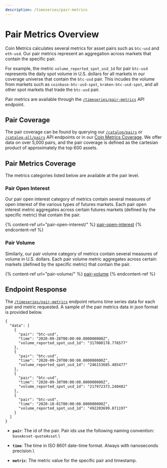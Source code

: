 ```yaml
---
description: /timeseries/pair-metrics
---
```


# Pair Metrics Overview

Coin Metrics calculates several metrics for asset pairs such as `btc-usd` and `eth-usd`. Our pair metrics represent an aggregation across markets that contain the specific pair.

For example, the metric `volume_reported_spot_usd_1d` for pair `btc-usd` represents the daily spot volume in U.S. dollars for all markets in our coverage universe that contain the `btc-usd` pair. This incudes the volume from markets such as `coinbase-btc-usd-spot`, `kraken-btc-usd-spot`, and all other spot markets that trade the `btc-usd` pair.

Pair metrics are available through the [`/timeseries/pair-metrics`](https://docs.coinmetrics.io/api/v4#operation/getTimeseriesPairMetrics) API endpoint.

## Pair Coverage

The pair coverage can be found by querying our [`/catalog/pairs`](https://docs.coinmetrics.io/api/v4#operation/getCatalogAssetPairs) or [`/catalog-all/pairs`](https://docs.coinmetrics.io/api/v4#operation/getCatalogAllAssetPairs) API endpoints or in our [Coin Metrics Coverage](https://coverage.coinmetrics.io/). We offer data on over 5,000 pairs, and the pair coverage is defined as the cartesian product of approximately the top 600 assets.

## Pair Metrics Coverage

The metrics categories listed below are available at the pair level.&#x20;

### Pair Open Interest

Our pair open interest category of metrics contain several measures of open interest of the various types of futures markets. Each pair open interest metric aggregates across certain futures markets (defined by the specific metric) that contain the pair.

{% content-ref url="pair-open-interest/" %}
[pair-open-interest](pair-open-interest/)
{% endcontent-ref %}

### Pair Volume

Similarly, our pair volume category of metrics contain several measures of volume in U.S. dollars. Each pair volume metric aggregates across certain markets (defined by the specific metric) that contain the pair.

{% content-ref url="pair-volume/" %}
[pair-volume](pair-volume/)
{% endcontent-ref %}

## Endpoint Response

The [`/timeseries/pair-metrics`](https://docs.coinmetrics.io/api/v4#operation/getTimeseriesPairMetrics) endpoint returns time series data for each pair and metric requested. A sample of the pair metrics data in json format is provided below.

```
{
  "data": [
    {
      "pair": "btc-usd",
      "time": "2020-09-28T00:00:00.000000000Z",
      "volume_reported_spot_usd_1d": "317000178.776577"
    },
    {
      "pair": "btc-usd",
      "time": "2020-09-29T00:00:00.000000000Z",
      "volume_reported_spot_usd_1d": "246153685.485477"
    },
    {
      "pair": "btc-usd",
      "time": "2020-09-30T00:00:00.000000000Z",
      "volume_reported_spot_usd_1d": "217972373.240482"
    },
    {
      "pair": "btc-usd",
      "time": "2020-10-01T00:00:00.000000000Z",
      "volume_reported_spot_usd_1d": "492203699.871197"
    }
  ]
}
```

* **`pair`**: The id of the pair. Pair ids use the following naming convention: `baseAsset-quoteAsset`.\

* **`time`**: The time in ISO 8601 date-time format. Always with nanoseconds precision.\

* **`metric`**: The metric value for the specific pair and timestamp.
